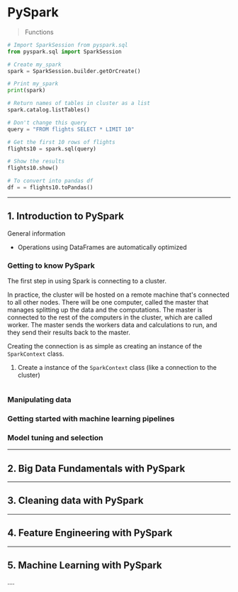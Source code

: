 # PySpark

> Functions

```py
# Import SparkSession from pyspark.sql
from pyspark.sql import SparkSession

# Create my_spark
spark = SparkSession.builder.getOrCreate()

# Print my_spark
print(spark)

# Return names of tables in cluster as a list
spark.catalog.listTables()

# Don't change this query
query = "FROM flights SELECT * LIMIT 10"

# Get the first 10 rows of flights
flights10 = spark.sql(query)

# Show the results
flights10.show()

# To convert into pandas df
df = = flights10.toPandas()

```

---
## 1. Introduction to PySpark

General information
* Operations using DataFrames are automatically optimized

### Getting to know PySpark

The first step in using Spark is connecting to a cluster.

In practice, the cluster will be hosted on a remote machine that's connected to all other nodes. There will be one computer, called the master that manages splitting up the data and the computations. The master is connected to the rest of the computers in the cluster, which are called worker. The master sends the workers data and calculations to run, and they send their results back to the master.

Creating the connection is as simple as creating an instance of the `SparkContext` class.

1. Create a instance of the `SparkContext` class (like a connection to the cluster)


```py

```



### Manipulating data

### Getting started with machine learning pipelines

### Model tuning and selection

---
## 2. Big Data Fundamentals with PySpark

---
## 3. Cleaning data with PySpark

---
## 4. Feature Engineering with PySpark

---
## 5. Machine Learning with PySpark

....

```py
```
